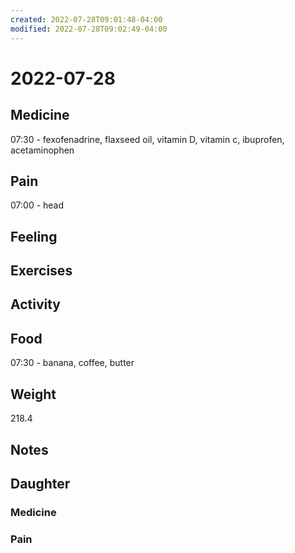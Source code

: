 ```yaml
---
created: 2022-07-28T09:01:48-04:00
modified: 2022-07-28T09:02:49-04:00
---
```


# 2022-07-28

## Medicine

07:30 - fexofenadrine, flaxseed oil, vitamin D, vitamin c, ibuprofen, acetaminophen 


## Pain

07:00 - head


## Feeling


## Exercises


## Activity


## Food

07:30 - banana, coffee, butter 


## Weight

218.4


## Notes


## Daughter


### Medicine


### Pain
